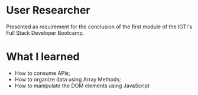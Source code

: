 # User Researcher

Presented as requirement for the conclusion of the first module of the IGTI's Full Stack Developer Bootcamp.

# What I learned

* How to consume APIs;
* How to organize data using Array Methods;
* How to manipulate the DOM elements using JavaScript
